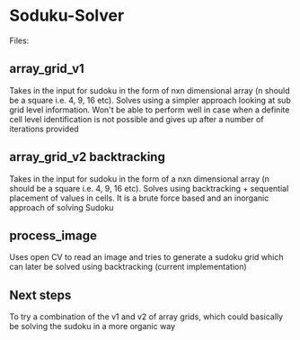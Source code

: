 # Soduku-Solver
Files:
## array_grid_v1 
Takes in the input for sudoku in the form of nxn dimensional array (n should be a square i.e. 4, 9, 16 etc). Solves using a simpler approach looking at sub grid level information. Won't be able to perform well in case when a definite cell level identification is not possible and gives up after a number of iterations provided

## array_grid_v2 backtracking
Takes in the input for sudoku in the form of a nxn dimensional array (n should be a square i.e. 4, 9, 16 etc). Solves using backtracking + sequential placement of values in cells. It is a brute force based and an inorganic approach of solving Sudoku

## process_image
Uses open CV to read an image and tries to generate a sudoku grid which can later be solved using backtracking (current implementation)

## Next steps
To try a combination of the v1 and v2 of array grids, which could basically be solving the sudoku in a more organic way